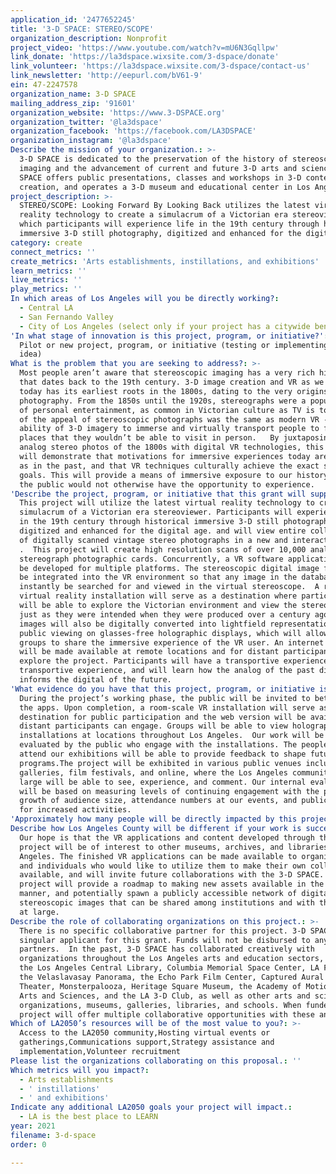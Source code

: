 ```yaml
---
application_id: '2477652245'
title: '3-D SPACE: STEREO/SCOPE'
organization_description: Nonprofit
project_video: 'https://www.youtube.com/watch?v=mU6N3Gqllpw'
link_donate: 'https://la3dspace.wixsite.com/3-dspace/donate'
link_volunteer: 'https://la3dspace.wixsite.com/3-dspace/contact-us'
link_newsletter: 'http://eepurl.com/bV61-9'
ein: 47-2247578
organization_name: 3-D SPACE
mailing_address_zip: '91601'
organization_website: 'https://www.3-DSPACE.org'
organization_twitter: '@la3dspace'
organization_facebook: 'https://facebook.com/LA3DSPACE'
organization_instagram: '@la3dspace'
Describe the mission of your organization.: >-
  3-D SPACE is dedicated to the preservation of the history of stereoscopic
  imaging and the advancement of current and future 3-D arts and sciences. 3-D
  SPACE offers public presentations, classes and workshops in 3-D content
  creation, and operates a 3-D museum and educational center in Los Angeles.
project_description: >-
  STEREO/SCOPE: Looking Forward By Looking Back utilizes the latest virtual
  reality technology to create a simulacrum of a Victorian era stereoviewer, in
  which participants will experience life in the 19th century through historical
  immersive 3-D still photography, digitized and enhanced for the digital age.
category: create
connect_metrics: ''
create_metrics: 'Arts establishments, instillations, and exhibitions'
learn_metrics: ''
live_metrics: ''
play_metrics: ''
In which areas of Los Angeles will you be directly working?:
  - Central LA
  - San Fernando Valley
  - City of Los Angeles (select only if your project has a citywide benefit)
'In what stage of innovation is this project, program, or initiative?': >-
  Pilot or new project, program, or initiative (testing or implementing a new
  idea)
What is the problem that you are seeking to address?: >-
  Most people aren’t aware that stereoscopic imaging has a very rich history
  that dates back to the 19th century. 3-D image creation and VR as we know it
  today has its earliest roots in the 1800s, dating to the very origins of
  photography. From the 1850s until the 1920s, stereographs were a popular form
  of personal entertainment, as common in Victorian culture as TV is today. Much
  of the appeal of stereoscopic photographs was the same as modern VR -  the
  ability of 3-D imagery to immerse and virtually transport people to faraway
  places that they wouldn’t be able to visit in person.   By juxtaposing popular
  analog stereo photos of the 1800s with digital VR technologies, this project
  will demonstrate that motivations for immersive experiences today are the same
  as in the past, and that VR techniques culturally achieve the exact same
  goals. This will provide a means of immersive exposure to our history, that
  the public would not otherwise have the opportunity to experience.  
'Describe the project, program, or initiative that this grant will support to address the problem identified.': >-
  This project will utilize the latest virtual reality technology to create a
  simulacrum of a Victorian era stereoviewer. Participants will experience life
  in the 19th century through historical immersive 3-D still photography,
  digitized and enhanced for the digital age. and will view entire collections
  of digitally scanned vintage stereo photographs in a new and interactive way
  .  This project will create high resolution scans of over 10,000 analog
  stereograph photographic cards. Concurrently, a VR software application will
  be developed for multiple platforms. The stereoscopic digital image files will
  be integrated into the VR environment so that any image in the database can
  instantly be searched for and viewed in the virtual stereoscope.  A room-scale
  virtual reality installation will serve as a destination where participants
  will be able to explore the Victorian environment and view the stereo images
  just as they were intended when they were produced over a century ago. Scanned
  images will also be digitally converted into lightfield representations for
  public viewing on glasses-free holographic displays, which will allow large
  groups to share the immersive experience of the VR user. An internet based app
  will be made available at remote locations and for distant participants to
  explore the project. Participants will have a transportive experience within a
  transportive experience, and will learn how the analog of the past directly
  informs the digital of the future. 
'What evidence do you have that this project, program, or initiative is or will be successful, and how will you define and measure success?': >-
  During the project’s working phase, the public will be invited to beta test
  the apps. Upon completion, a room-scale VR installation will serve as a
  destination for public participation and the web version will be available so
  distant participants can engage. Groups will be able to view holographic
  installations at locations throughout Los Angeles.  Our work will be directly
  evaluated by the public who engage with the installations. The people who
  attend our exhibitions will be able to provide feedback to shape future
  programs.The project will be exhibited in various public venues including art
  galleries, film festivals, and online, where the Los Angeles community at
  large will be able to see, experience, and comment. Our internal evaluation
  will be based on measuring levels of continuing engagement with the public,
  growth of audience size, attendance numbers at our events, and public demand
  for increased activities.
'Approximately how many people will be directly impacted by this project, program, or initiative?': '50'
Describe how Los Angeles County will be different if your work is successful.: >-
  Our hope is that the VR applications and content developed through this
  project will be of interest to other museums, archives, and libraries in Los
  Angeles. The finished VR applications can be made available to organizations
  and individuals who would like to utilize them to make their own collections
  available, and will invite future collaborations with the 3-D SPACE. The
  project will provide a roadmap to making new assets available in the same
  manner, and potentially spawn a publicly accessible network of digital
  stereoscopic images that can be shared among institutions and with the public
  at large.
Describe the role of collaborating organizations on this project.: >-
  There is no specific collaborative partner for this project. 3-D SPACE is the
  singular applicant for this grant. Funds will not be disbursed to any
  partners.  In the past, 3-D SPACE has collaborated creatively with
  organizations throughout the Los Angeles arts and education sectors, including
  the Los Angeles Central Library, Columbia Memorial Space Center, LA Filmforum,
  the Velaslavasay Panorama, the Echo Park Film Center, Captured Aural Phantasy
  Theater, Monsterpalooza, Heritage Square Museum, the Academy of Motion Picture
  Arts and Sciences, and the LA 3-D Club, as well as other arts and science
  organizations, museums, galleries, libraries, and schools. When funded, this
  project will offer multiple collaborative opportunities with these and others.
Which of LA2050’s resources will be of the most value to you?: >-
  Access to the LA2050 community,Hosting virtual events or
  gatherings,Communications support,Strategy assistance and
  implementation,Volunteer recruitment
Please list the organizations collaborating on this proposal.: ''
Which metrics will you impact?:
  - Arts establishments
  - ' instillations'
  - ' and exhibitions'
Indicate any additional LA2050 goals your project will impact.:
  - LA is the best place to LEARN
year: 2021
filename: 3-d-space
order: 0

---
```

